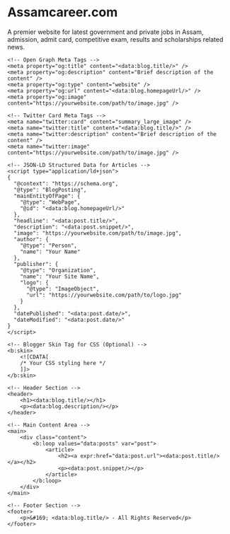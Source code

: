 # Assamcareer.com
A premier website for latest government and private jobs in Assam, admission, admit card, competitive exam, results and scholarships related news.
<!DOCTYPE html>
<html lang="en">
<head>
    <meta charset="UTF-8" />
    <meta name="viewport" content="width=device-width, initial-scale=1.0" />
    <title><data:blog.title/></title>
    <meta name="description" content="Your site's description here" />
    <meta name="author" content="Your Name or Site Name" />

    <!-- Open Graph Meta Tags -->
    <meta property="og:title" content="<data:blog.title/>" />
    <meta property="og:description" content="Brief description of the content" />
    <meta property="og:type" content="website" />
    <meta property="og:url" content="<data:blog.homepageUrl/>" />
    <meta property="og:image" content="https://yourwebsite.com/path/to/image.jpg" />

    <!-- Twitter Card Meta Tags -->
    <meta name="twitter:card" content="summary_large_image" />
    <meta name="twitter:title" content="<data:blog.title/>" />
    <meta name="twitter:description" content="Brief description of the content" />
    <meta name="twitter:image" content="https://yourwebsite.com/path/to/image.jpg" />

    <!-- JSON-LD Structured Data for Articles -->
    <script type="application/ld+json">
    {
      "@context": "https://schema.org",
      "@type": "BlogPosting",
      "mainEntityOfPage": {
        "@type": "WebPage",
        "@id": "<data:blog.homepageUrl/>"
      },
      "headline": "<data:post.title/>",
      "description": "<data:post.snippet/>",
      "image": "https://yourwebsite.com/path/to/image.jpg",
      "author": {
        "@type": "Person",
        "name": "Your Name"
      },
      "publisher": {
        "@type": "Organization",
        "name": "Your Site Name",
        "logo": {
          "@type": "ImageObject",
          "url": "https://yourwebsite.com/path/to/logo.jpg"
        }
      },
      "datePublished": "<data:post.date/>",
      "dateModified": "<data:post.date/>"
    }
    </script>
    
    <!-- Blogger Skin Tag for CSS (Optional) -->
    <b:skin>
        <![CDATA[
        /* Your CSS styling here */
        ]]>
    </b:skin>
</head>
<body>

    <!-- Header Section -->
    <header>
        <h1><data:blog.title/></h1>
        <p><data:blog.description/></p>
    </header>

    <!-- Main Content Area -->
    <main>
        <div class="content">
            <b:loop values="data:posts" var="post">
                <article>
                    <h2><a expr:href="data:post.url"><data:post.title/></a></h2>
                    <p><data:post.snippet/></p>
                </article>
            </b:loop>
        </div>
    </main>

    <!-- Footer Section -->
    <footer>
        <p>&#169; <data:blog.title/> - All Rights Reserved</p>
    </footer>

</body>
</html>

